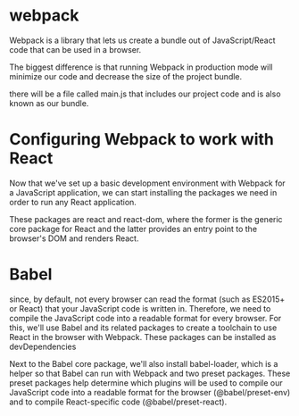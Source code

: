 # webpack

Webpack is a library that lets us create a bundle out of JavaScript/React code that can be used in a browser. 

The biggest difference 
is that running Webpack in production mode will minimize our code and decrease 
the size of the project bundle.

there will be a file called main.js that includes our project 
code and is also known as our bundle.


# Configuring Webpack to work with React

Now that we've set up a basic development environment with Webpack for a JavaScript application, we can start installing the packages we need in order to run any React application.


These packages are react and react-dom, where the former is the generic core package for React and the latter provides an entry point to the browser's DOM and renders React.

# Babel

since, by default, not 
every browser can read the format (such as ES2015+ or React) that your JavaScript code 
is written in. Therefore, we need to compile the JavaScript code into a readable format for 
every browser.
For this, we'll use Babel and its related packages to create a toolchain to use React in 
the browser with Webpack. These packages can be installed as devDependencies

Next to the Babel core package, we'll also install babel-loader, which is a helper so 
that Babel can run with Webpack and two preset packages. These preset packages help 
determine which plugins will be used to compile our JavaScript code into a readable 
format for the browser (@babel/preset-env) and to compile React-specific code 
(@babel/preset-react). 

